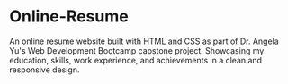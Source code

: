 # Online-Resume
An online resume website built with HTML and CSS as part of Dr. Angela Yu's Web Development Bootcamp capstone project. Showcasing my education, skills, work experience, and achievements in a clean and responsive design.
